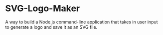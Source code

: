 # SVG-Logo-Maker
A way to build a Node.js command-line application that takes in user input to generate a logo and save it as an SVG file. 
